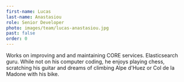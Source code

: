 ```yaml
---
first-name: Lucas
last-name: Anastasiou
role: Senior Developer
photo: images/team/lucas-anastasiou.jpg
past: false
order: 0
---
```

Works on improving and and maintaining CORE services. Elasticsearch guru.
While not on his computer coding, he enjoys playing chess, scratching his
guitar and dreams of climbing Alpe d'Huez or Col de la Madone with his bike.
